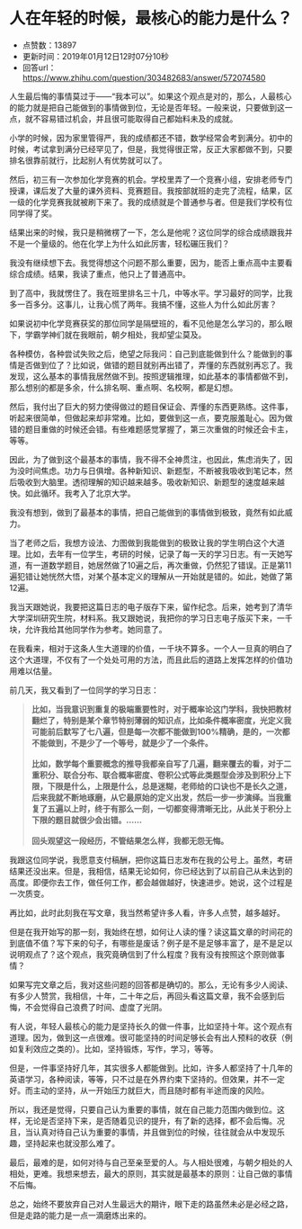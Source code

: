 # 人在年轻的时候，最核心的能力是什么？
- 点赞数：13897
- 更新时间：2019年01月12日12时07分10秒
- 回答url：https://www.zhihu.com/question/303482683/answer/572074580
<body>
 <p data-pid="-Ry3Vv5K">人生最后悔的事情莫过于——“我本可以”。如果这个观点是对的，那么，人最核心的能力就是把自己能做到的事情做到位，无论是否年轻。一般来说，只要做到这一点，就不容易错过机会，并且很可能取得自己都始料未及的成就。</p>
 <p data-pid="lkhcwOcZ">小学的时候，因为家里管得严，我的成绩都还不错，数学经常会考到满分。初中的时候，考试拿到满分已经罕见了，但是，我觉得很正常，反正大家都做不到，只要排名很靠前就行，比起别人有优势就可以了。</p>
 <p data-pid="qIuWDk2E">然后，初三有一次参加化学竞赛的机会。学校里弄了一个竞赛小组，安排老师专门授课，课后发了大量的课外资料、竞赛题目。我按部就班的走完了流程，结果，区一级的化学竞赛我就被刷下来了。我的成绩就是个普通参与者。但是我们学校有位同学得了奖。</p>
 <p data-pid="yaN95VJJ">结果出来的时候，我只是稍微楞了一下，怎么是他呢？这位同学的综合成绩跟我并不是一个量级的。他在化学上为什么如此厉害，轻松碾压我们？</p>
 <p data-pid="T5oYy3zz">我没有继续想下去。我觉得想这个问题不那么重要，因为，能否上重点高中主要看综合成绩。结果，我读了重点，他只上了普通高中。</p>
 <p data-pid="ad6dUSRQ">到了高中，我就愣住了。我在班里排名三十几，中等水平。学习最好的同学，比我多一百多分。这事儿，让我心慌了两年。我搞不懂，这些人为什么如此厉害？</p>
 <p data-pid="7yQsJXkm">如果说初中化学竞赛获奖的那位同学是隔壁班的，看不见他是怎么学习的，那么眼下，学霸学神们就在我眼前，朝夕相处，我却望尘莫及。</p>
 <p data-pid="zcfNQ6qa">各种模仿，各种尝试失败之后，绝望之际我问：自己到底能做到什么？能做到的事情是否做到位了？比如说，做错的题目就别再出错了，弄懂的东西就别再忘了。我发现，这么基本的事情我居然做不到。按照逻辑推理，如此基本的事情都做不到，那么想别的都是多余，什么排名啊、重点啊、名校啊，都是幻想。</p>
 <p data-pid="bp41rO6t">然后，我付出了巨大的努力使得做过的题目保证会、弄懂的东西更熟练。这件事，听起来很简单，但做起来却非常难。比如，要做到这一点，要克服羞耻心。因为做错的题目重做的时候还会错。有些难题感觉掌握了，第三次重做的时候还会卡主，等等。</p>
 <p data-pid="1GrQNvT8">因此，为了做到这个最基本的事情，我不得不全神贯注，也因此，焦虑消失了，因为没时间焦虑。功力与日俱增。各种新知识、新题型，不断被我吸收到笔记本，然后吸收到大脑里。透彻理解的知识越来越多。吸收新知识、新题型的速度越来越快。如此循环。我考入了北京大学。</p>
 <p data-pid="XpFvhfrr">我没有想到，做到了最基本的事情，把自己能做到的事情做到极致，竟然有如此威力。</p>
 <p data-pid="5tXhawz2">当了老师之后，我想方设法、力图做到我能做到的极致让我的学生明白这个大道理。比如，去年有一位学生，考研的时候，记录了每一天的学习日志。有一天她写道，有一道数学题目，她居然做了10遍之后，再次重做，仍然犯了错误。正是第11遍犯错让她恍然大悟，对某个基本定义的理解从一开始就是错的。如此，她做了第12遍。</p>
 <p data-pid="12Z9_AVq">我当天跟她说，我要把这篇日志的电子版存下来，留作纪念。后来，她考到了清华大学深圳研究生院，材料系。我又跟她说，我把你的学习日志电子版买下来，一千块，允许我给其他同学作为参考。她同意了。</p>
 <p data-pid="NZvdvH66">在我看来，相对于这条人生大道理的价值，一千块不算多。一个人一旦真的明白了这个大道理，不仅有了一个处处可用的方法，而且此后的道路上发挥怎样的价值功用难以估量。</p>
 <p data-pid="7CBND3Go">前几天，我又看到了一位同学的学习日志：</p>
 <blockquote data-pid="YrnbdIbG">
  <b>比如，当我意识到重复的极端重要性时，对于概率论这门学科，我快把教材翻烂了，特别是某个章节特别薄弱的知识点，比如条件概率密度，光定义我可能前后默写了七八遍，但是每一次都不能做到100%精确，是的，一次都不能做到，不是少了一个等号，就是少了一个条件。</b>
  <br>
  <br><b>比如，数学每个重要概念的推导我都亲自写了几遍，翻来覆去的看，对于二重积分、联合分布、联合概率密度、卷积公式等此类题型会涉及到积分上下限，下限是什么，上限是什么，总是迷糊，老师给的口诀也不是长久之道，后来我就不断地琢磨，从它最原始的定义出发，然后一步一步演绎。当我重复了五遍以上时，终于有那么一刻，一切都变得清晰无比，从此关于积分上下限的题目就很少会出错。……</b>
  <br>
  <br><b>回头观望这一段经历，不管结果怎么样，我都无怨无悔。</b>
 </blockquote>
 <p data-pid="_eYj-T8X">我跟这位同学说，我愿意支付稿酬，把你这篇日志发布在我的公号上。虽然，考研结果还没出来。但是，我相信，结果无论如何，你已经达到了以前自己从未达到的高度。即便你去工作，做任何工作，都会越做越好，快速进步。她说，这个过程是一次质变。</p>
 <p data-pid="kA407Tfq">再比如，此时此刻我在写文章，我当然希望许多人看，许多人点赞，越多越好。</p>
 <p data-pid="XhlZbTFA">但是在我开始写的那一刻，我始终在想，如何让人读的懂？读这篇文章的时间花的到底值不值？写下来的句子，有哪些是废话？例子是不是足够丰富了，是不是足以说明观点了？这个观点，我究竟确信到了什么程度？我有没有按照这个原则做事情？</p>
 <p data-pid="JzejUyFf">如果写完文章之后，我对这些问题的回答都是确切的。那么，无论有多少人阅读、有多少人赞赏，我相信，十年，二十年之后，再回头看这篇文章，我不会感到后悔，不会觉得自己浪费了时间、虚度了光阴。</p>
 <p data-pid="VaXWfYnu">有人说，年轻人最核心的能力是坚持长久的做一件事，比如坚持十年。这个观点有道理。因为，做到这一点很难。很可能坚持的时间足够长会有出人预料的收获（例如复利效应之类的）。比如，坚持锻炼，写作，学习，等等。</p>
 <p data-pid="MUEjPD12">但是，一件事坚持好几年，其实很多人都能做到。比如，许多人都坚持了十几年的英语学习，各种阅读，等等，只不过是在外界约束下坚持的。但效果，并不一定好。而主动的坚持，从一开始压力就巨大，而且随时都有半途而废的风险。</p>
 <p data-pid="rCSMO_NA">所以，我还是觉得，只要自己认为重要的事情，就在自己能力范围内做到位。这样，无论是否坚持下来，是否随着见识的提升，有了新的选择，都不会后悔。况且，当认真对待自己认为重要的事情，并且做到位的时候，往往就会从中发现乐趣，坚持起来也就没那么难了。</p>
 <p data-pid="4IyTG7nq">最后，最难的是，如何对待与自己至亲至爱的人。与人相处很难，与朝夕相处的人相处，更难。我想来想去，最大的原则，其实就是最基本的原则：让自己做的事情不后悔。</p>
 <p data-pid="9EBueKm_">总之，始终不要放弃自己对人生最远大的期许，眼下走的路虽然未必是必经之路，但是走路的能力是一点一滴磨炼出来的。</p>
 <p></p>
</body>